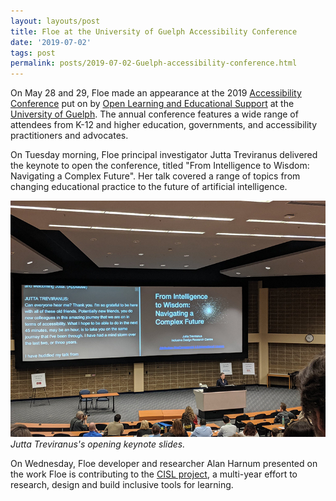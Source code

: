 ```yaml
---
layout: layouts/post
title: Floe at the University of Guelph Accessibility Conference
date: '2019-07-02'
tags: post
permalink: posts/2019-07-02-Guelph-accessibility-conference.html
---
```

<p>
                    On May 28 and 29, Floe made an appearance at the 2019 <a href="https://opened.uoguelph.ca/accessibility-conference">Accessibility Conference</a> put on by <a href="https://opened.uoguelph.ca/">Open Learning and Educational Support</a> at the <a href="https://opened.uoguelph.ca/">University of Guelph</a>. The annual conference features a wide range of attendees from K-12 and higher education, governments, and accessibility practitioners and advocates.
                </p>
                <p>
                    On Tuesday morning, Floe principal investigator Jutta Treviranus delivered the keynote to open the conference, titled "From Intelligence to Wisdom: Navigating a Complex Future". Her talk covered a range of topics from changing educational practice to the future of artificial intelligence.
                </p>
                <p>
                        <img src="images/guelph-2019-jt.png" alt="Photograph from a distance of Jutta Treviranus delivering a keynote." /><br/>
                        <em>Jutta Treviranus's opening keynote slides.</em>
                </p>
                <p>
                    On Wednesday, Floe developer and researcher Alan Harnum presented on the work Floe is contributing to the <a href="2019-02-07-CISL-site-and-demo.html">CISL project</a>, a multi-year effort to research, design and build inclusive tools for learning.
                </p>
           
